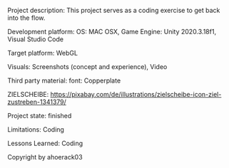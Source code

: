 Project description:
This project serves as a coding exercise to get back into the flow.

Development platform:
OS: MAC OSX, Game Engine: Unity 2020.3.18f1, Visual Studio Code

Target platform:
WebGL

Visuals:
Screenshots (concept and experience), Video

Third party material:
font: Copperplate

ZIELSCHEIBE: https://pixabay.com/de/illustrations/zielscheibe-icon-ziel-zustreben-1341379/

Project state:
finished

Limitations:
Coding

Lessons Learned:
Coding

Copyright by ahoerack03

